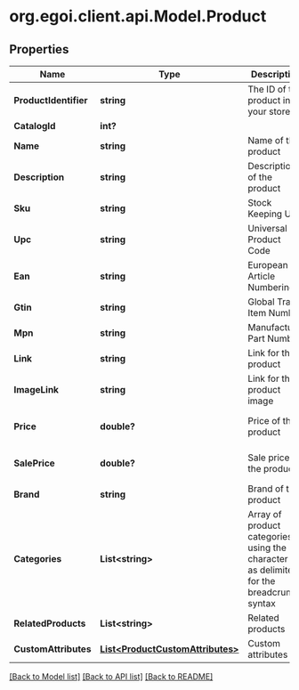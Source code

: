 # org.egoi.client.api.Model.Product
## Properties

Name | Type | Description | Notes
------------ | ------------- | ------------- | -------------
**ProductIdentifier** | **string** | The ID of the product in your store | [optional] 
**CatalogId** | **int?** |  | [optional] 
**Name** | **string** | Name of the product | [optional] 
**Description** | **string** | Description of the product | [optional] 
**Sku** | **string** | Stock Keeping Unit | [optional] 
**Upc** | **string** | Universal Product Code | [optional] 
**Ean** | **string** | European Article Numbering | [optional] 
**Gtin** | **string** | Global Trade Item Number | [optional] 
**Mpn** | **string** | Manufacturer Part Number | [optional] 
**Link** | **string** | Link for the product | [optional] 
**ImageLink** | **string** | Link for the product image | [optional] 
**Price** | **double?** | Price of the product | [optional] [default to 0D]
**SalePrice** | **double?** | Sale price of the product | [optional] [default to 0D]
**Brand** | **string** | Brand of the product | [optional] 
**Categories** | **List&lt;string&gt;** | Array of product categories, using the character &#39;&gt;&#39; as delimiter for the breadcrumb                                 syntax | [optional] 
**RelatedProducts** | **List&lt;string&gt;** | Related products | [optional] 
**CustomAttributes** | [**List&lt;ProductCustomAttributes&gt;**](ProductCustomAttributes.md) | Custom attributes | [optional] 

[[Back to Model list]](../README.md#documentation-for-models) [[Back to API list]](../README.md#documentation-for-api-endpoints) [[Back to README]](../README.md)

